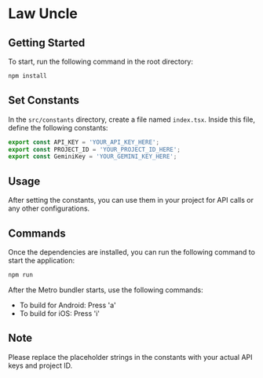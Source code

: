 # Law Uncle

## Getting Started

To start, run the following command in the root directory:

```bash
npm install
```

## Set Constants

In the `src/constants` directory, create a file named `index.tsx`. Inside this file, define the following constants:

```typescript
export const API_KEY = 'YOUR_API_KEY_HERE';
export const PROJECT_ID = 'YOUR_PROJECT_ID_HERE';
export const GeminiKey = 'YOUR_GEMINI_KEY_HERE';
```

## Usage

After setting the constants, you can use them in your project for API calls or any other configurations.

## Commands

Once the dependencies are installed, you can run the following command to start the application:

```bash
npm run
```

After the Metro bundler starts, use the following commands:

- To build for Android: Press 'a'
- To build for iOS: Press 'i'

## Note

Please replace the placeholder strings in the constants with your actual API keys and project ID.

